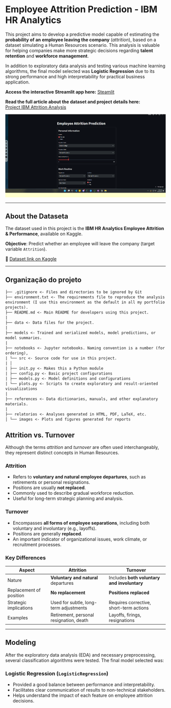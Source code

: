# Employee Attrition Prediction - IBM HR Analytics

This project aims to develop a predictive model capable of estimating the **probability of an employee leaving the company** (*attrition*), based on a dataset simulating a Human Resources scenario. This analysis is valuable for helping companies make more strategic decisions regarding **talent retention** and **workforce management**.

In addition to exploratory data analysis and testing various machine learning algorithms, the final model selected was **Logistic Regression** due to its strong performance and high interpretability for practical business application.

**Access the interactive Streamlit app here:** 
[Steamlit](https://project-ibm-attrition-vinicius-valiati.streamlit.app)

**Read the full article about the dataset and project details here:**  
[Project IBM Attrition Analysis](https://impossible-gondola-c84.notion.site/Project-IBM-attrition-214ffb9f9866807fb05ef42a1ee375a7)

![Demonstração do App](relatorios/imagens/gif.gif)

---

## About the Dataseta

The dataset used in this project is the **IBM HR Analytics Employee Attrition & Performance**, available on Kaggle.

**Objective**: Predict whether an employee will leave the company (target variable `Attrition`).

📁 [Dataset link on Kaggle](https://www.kaggle.com/datasets/pavansubhasht/ibm-hr-analytics-attrition-dataset/data)

---

## Organização do projeto

```
├── .gitignore <- Files and directories to be ignored by Git
├── environment.txt <- The requirements file to reproduce the analysis environment (I use this environment as the default in all my portfolio projects).
├── README.md <- Main README for developers using this project.
|
├── data <- Data files for the project.
|
├── models <- Trained and serialized models, model predictions, or model summaries.
|
├── notebooks <- Jupyter notebooks. Naming convention is a number (for ordering),
| └── src <- Source code for use in this project.
| │
| ├── init.py <- Makes this a Python module
| ├── config.py <- Basic project configurations
| ├── models.py <- Model definitions and configurations
| └── plots.py <- Scripts to create exploratory and result-oriented visualizations
|
├── references <- Data dictionaries, manuals, and other explanatory materials.
|
├── relatorios <- Analyses generated in HTML, PDF, LaTeX, etc.
│ └── images <- Plots and figures generated for reports
```

## Attrition vs. Turnover

Although the terms *attrition* and *turnover* are often used interchangeably, they represent distinct concepts in Human Resources.

### Attrition

- Refers to **voluntary and natural employee departures**, such as retirements or personal resignations.
- Positions are usually **not replaced**.
- Commonly used to describe gradual workforce reduction.
- Useful for long-term strategic planning and analysis.

### Turnover

- Encompasses **all forms of employee separations**, including both voluntary and involuntary (e.g., layoffs).
- Positions are generally **replaced**.
- An important indicator of organizational issues, work climate, or recruitment processes.

### Key Differences

| Aspect                   | Attrition                                   | Turnover                                     |
|--------------------------|---------------------------------------------|----------------------------------------------|
| Nature                   | **Voluntary and natural** departures        | Includes **both voluntary and involuntary**  |
| Replacement of position  | **No replacement**                           | **Positions replaced**                        |
| Strategic implications   | Used for subtle, long-term adjustments      | Requires corrective, short-term actions      |
| Examples                 | Retirement, personal resignation, death     | Layoffs, firings, resignations                |

---

## Modeling

After the exploratory data analysis (EDA) and necessary preprocessing, several classification algorithms were tested. The final model selected was:

### **Logistic Regression (`LogisticRegression`)**

- Provided a good balance between performance and interpretability.
- Facilitates clear communication of results to non-technical stakeholders.
- Helps understand the impact of each feature on employee attrition decisions.

